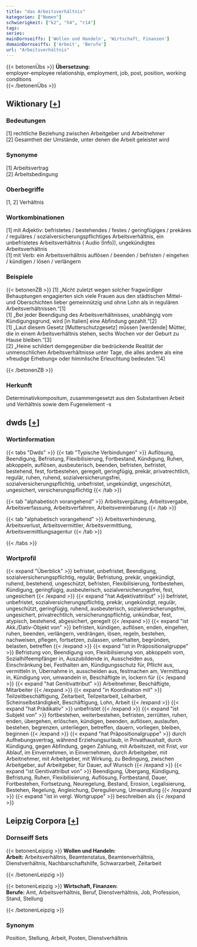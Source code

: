 ```yaml
---
title: "das Arbeitsverhältnis"
kategorien: ["Nomen"]
schwierigkeit: ["k2", "h4", "r14"]
tags:
series:
mainDornseiffs: ['Wollen und Handeln', 'Wirtschaft, Finanzen']
domainDornseiffs: ['Arbeit', 'Berufe']
url: "Arbeitsverhältnis"
---
```


{{< betonenÜbs >}}
**Übersetzung:**  
employer-employee relationship, employment, job, post, position, working conditions  
{{< /betonenÜbs >}}

## Wiktionary [[+](https://de.wiktionary.org/wiki/Arbeitsverhältnis)]

### Bedeutungen
[1] rechtliche Beziehung zwischen Arbeitgeber und Arbeitnehmer  
[2] Gesamtheit der Umstände, unter denen die Arbeit geleistet wird  

### Synonyme
[1] Arbeitsvertrag  
[2] Arbeitsbedingung  

### Oberbegriffe
[1, 2] Verhältnis  

### Wortkombinationen
[1] mit Adjektiv: befristetes / bestehendes / festes / geringfügiges / prekäres / reguläres / sozialversicherungspflichtiges Arbeitsverhältnis, ein unbefristetes Arbeitsverhältnis ( Audio (Info)), ungekündigtes Arbeitsverhältnis  
[1] mit Verb: ein Arbeitsverhältnis auflösen / beenden / befristen / eingehen / kündigen / lösen / verlängern  

### Beispiele
{{< betonenZB >}}
[1] „Nicht zuletzt wegen solcher fragwürdiger Behauptungen engagierten sich viele Frauen aus den städtischen Mittel- und Oberschichten lieber gemeinnützig und ohne Lohn als in regulären Arbeitsverhältnissen.“[1]  
[1] „Bei jeder Beendigung des Arbeitsverhältnisses, unabhängig vom Kündigungsgrund, wird [in Italien] eine Abfindung gezahlt.“[2]  
[1] „Laut diesem Gesetz [Mutterschutzgesetz] müssen [werdende] Mütter, die in einem Arbeitsverhältnis stehen, sechs Wochen vor der Geburt zu Hause bleiben.“[3]  
[2] „Heine schildert demgegenüber die bedrückende Realität der unmenschlichen Arbeitsverhältnisse unter Tage, die alles andere als eine »freudige Erhebung« oder himmlische Erleuchtung bedeuten.“[4]  

{{< /betonenZB >}}
### Herkunft
Determinativkompositum, zusammengesetzt aus den Substantiven Arbeit und Verhältnis sowie dem Fugenelement -s  



## dwds [[+](https://www.dwds.de/wb/Arbeitsverhältnis)]

### Wortinformation
{{< tabs "Dwds" >}}
{{< tab "Typische Verbindungen" >}}
Auflösung, Beendigung, Befristung, Flexibilisierung, Fortbestand, Kündigung, Ruhen, abkoppeln, auflösen, ausbeuterisch, beenden, befristen, befristet, bestehend, fest, fortbestehen, geregelt, geringfügig, prekär, privatrechtlich, regulär, ruhen, ruhend, sozialversicherungsfrei, sozialversicherungspflichtig, unbefristet, ungekündigt, ungeschützt, ungesichert, versicherungspflichtig
{{< /tab >}}

{{< tab "alphabetisch vorangehend" >}}
Arbeitsvergütung, Arbeitsvergabe, Arbeitsverfassung, Arbeitsverfahren, Arbeitsvereinbarung
{{< /tab >}}

{{< tab "alphabetisch vorangehend" >}}
Arbeitsverhinderung, Arbeitsverlust, Arbeitsvermittler, Arbeitsvermittlung, Arbeitsvermittlungsagentur
{{< /tab >}}

{{< /tabs >}}

### Wortprofil
{{< expand "Überblick" >}} befristet, unbefristet, Beendigung, sozialversicherungspflichtig, regulär, Befristung, prekär, ungekündigt, ruhend, bestehend, ungeschützt, befristen, Flexibilisierung, fortbestehen, Kündigung, geringfügig, ausbeuterisch, sozialversicherungsfrei, fest, ungesichert {{< /expand >}}
{{< expand "hat Adjektivattribut" >}} befristet, unbefristet, sozialversicherungspflichtig, prekär, ungekündigt, regulär, ungeschützt, geringfügig, ruhend, ausbeuterisch, sozialversicherungsfrei, ungesichert, privatrechtlich, versicherungspflichtig, unkündbar, fest, atypisch, bestehend, abgesichert, geregelt {{< /expand >}}
{{< expand "ist Akk./Dativ-Objekt von" >}} befristen, kündigen, auflösen, enden, eingehen, ruhen, beenden, verlängern, verdrängen, lösen, regeln, bestehen, nachweisen, pflegen, fortsetzen, zulassen, unterhalten, begründen, belasten, betreffen {{< /expand >}}
{{< expand "ist in Präpositionalgruppe" >}} Befristung von, Beendigung von, Flexibilisierung von, abkoppeln vom, Sozialhilfeempfänger in, Auszubildende in, Ausscheiden aus, Einschränkung bei, Festhalten am, Kündigungsschutz für, Pflicht aus, vermitteln in, Übernahme in, ausscheiden aus, festmachen am, Vermittlung in, Kündigung von, umwandeln in, Beschäftigte in, lockern für {{< /expand >}}
{{< expand "hat Genitivattribut" >}} Arbeitnehmer, Beschäftigte, Mitarbeiter {{< /expand >}}
{{< expand "in Koordination mit" >}} Teilzeitbeschäftigung, Zeitarbeit, Teilzeitarbeit, Leiharbeit, Scheinselbständigkeit, Beschäftigung, Lohn, Arbeit {{< /expand >}}
{{< expand "hat Prädikativ" >}} unbefristet {{< /expand >}}
{{< expand "ist Subjekt von" >}} fortbestehen, weiterbestehen, befristen, zerrütten, ruhen, enden, übergehen, erlöschen, kündigen, beenden, auflösen, auslaufen, bestehen, begrenzen, unterliegen, betreffen, dauern, vorliegen, bleiben, beginnen {{< /expand >}}
{{< expand "hat Präpositionalgruppe" >}} durch Aufhebungsvertrag, während Erziehungsurlaub, in Privathaushalt, durch Kündigung, gegen Abfindung, gegen Zahlung, mit Arbeitszeit, mit Frist, vor Ablauf, im Einvernehmen, in Einvernehmen, durch Arbeitgeber, mit Arbeitnehmer, mit Arbeitgeber, mit Wirkung, zu Bedingung, zwischen Arbeitgeber, auf Arbeitgeber, für Dauer, auf Wunsch {{< /expand >}}
{{< expand "ist Genitivattribut von" >}} Beendigung, Übergang, Kündigung, Befristung, Ruhen, Flexibilisierung, Auflösung, Fortbestand, Dauer, Fortbestehen, Fortsetzung, Neuregelung, Bestand, Erosion, Legalisierung, Bestehen, Regelung, Angleichung, Deregulierung, Umwandlung {{< /expand >}}
{{< expand "ist in vergl. Wortgruppe" >}} beschreiben als {{< /expand >}}

## Leipzig Corpora [[+](https://corpora.uni-leipzig.de/en/res?word=Arbeitsverhältnis&corpusId=deu_newscrawl-public_2018)]

### Dornseiff Sets
{{< betonenLeipzig >}}
**Wollen und Handeln:**  
**Arbeit:** Arbeitsverhältnis, Beamtenstatus, Beamtenverhältnis, Dienstverhältnis, Nachbarschaftshilfe, Schwarzarbeit, Zeitarbeit  

{{< /betonenLeipzig >}}


{{< betonenLeipzig >}}
**Wirtschaft, Finanzen:**  
**Berufe:** Amt, Arbeitsverhältnis, Beruf, Dienstverhältnis, Job, Profession, Stand, Stellung  

{{< /betonenLeipzig >}}

### Synonym
Position, Stellung, Arbeit, Posten, Dienstverhältnis

